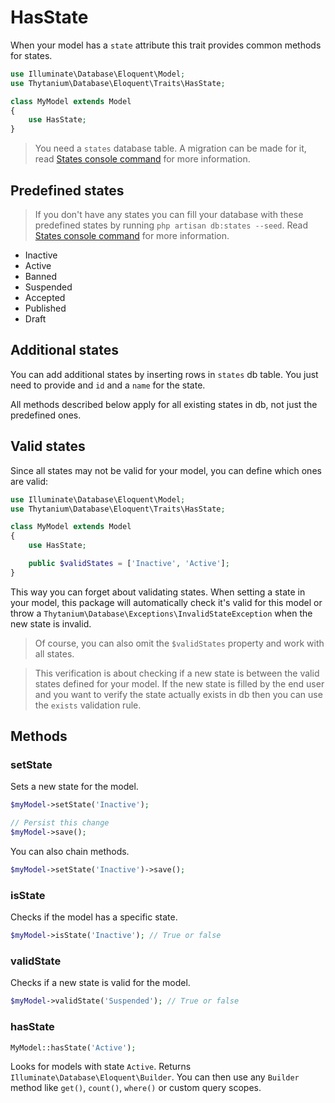 # HasState

When your model has a `state` attribute this trait provides common methods for states.

```php
use Illuminate\Database\Eloquent\Model;
use Thytanium\Database\Eloquent\Traits\HasState;

class MyModel extends Model
{
    use HasState;
}
```

> You need a `states` database table. A migration can be made for it, read [States console command](../Console/StatesCommand.md) for more information. 

## Predefined states

> If you don't have any states you can fill your database with these predefined states by running `php artisan db:states --seed`. Read [States console command](../Console/StatesCommand.md) for more information.

* Inactive
* Active
* Banned
* Suspended
* Accepted
* Published
* Draft

## Additional states

You can add additional states by inserting rows in `states` db table.
You just need to provide and `id` and a `name` for the state.

All methods described below apply for all existing states in db, 
not just the predefined ones.

## Valid states

Since all states may not be valid for your model, 
you can define which ones are valid:

```php
use Illuminate\Database\Eloquent\Model;
use Thytanium\Database\Eloquent\Traits\HasState;

class MyModel extends Model
{
    use HasState;

    public $validStates = ['Inactive', 'Active'];
}
```

This way you can forget about validating states. When setting a state in your model, 
this package will automatically check it's valid for this model or 
throw a `Thytanium\Database\Exceptions\InvalidStateException` when the new state is invalid.

> Of course, you can also omit the `$validStates` property and work with all states.

> This verification is about checking if a new state is between the valid states 
defined for your model. 
If the new state is filled by the end user and you want to verify 
the state actually exists in db then you can use the `exists` validation rule.

## Methods

### setState

Sets a new state for the model.

```php
$myModel->setState('Inactive');

// Persist this change
$myModel->save();
```

You can also chain methods.

```php
$myModel->setState('Inactive')->save();
```

### isState

Checks if the model has a specific state.

```php
$myModel->isState('Inactive'); // True or false
```

### validState

Checks if a new state is valid for the model.

```php
$myModel->validState('Suspended'); // True or false
```

### hasState

```php
MyModel::hasState('Active');
```

Looks for models with state `Active`.
Returns `Illuminate\Database\Eloquent\Builder`.
You can then use any `Builder` method like `get()`, `count()`, `where()` or custom query scopes.